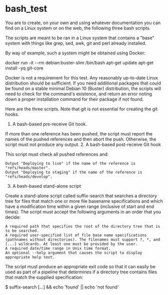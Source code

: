 # bash_test
You are to create, on your own and using whatever documentation you can find on a Linux system or on the web, the following three bash scripts.

The scripts are meant to be ran in a Linux system that contains a "base" system with things like grep, sed, awk, git and perl already installed.

By way of example, such a system might be obtained using Docker:

docker run -it --rm debian:buster-slim /bin/bash
apt-get update
apt-get install -yq git-core

Docker is not a requirement for this test. Any reasonably up-to-date Linux distribution should be sufficient. If you need additional packages that could be found on a stable minimal Debian 10 (Buster) distribution, the scripts will need to check for the command's existence, and return an error noting down a proper installation command for their package if not found.

Here are the three scripts. Note that git is not essential for creating the git hooks.
1. A bash-based pre-receive Git hook.

If more than one reference has been pushed, the script must report the names of the pushed references and then abort the push. Otherwise, the script must not produce any output.
2. A bash-based post-receive Git hook

This script must check all pushed references and:

    Output "Deploying to live" if the name of the reference is "refs/heads/master".
    Output "Deploying to staging" if the name of the reference is "refs/heads/develop".

3. A bash-based stand-alone script

Create a stand-alone script called suffix-search that searches a directory tree for files that match one or more file basename specifications and which have a modification time within a given range (inclusive of start and end times). The script must accept the following arguments in an order that you decide:

    A required path that specifies the root of the directory tree that is to be searched.
    A required user-specified list of file base name specifications (pathnames without directories). The filenames must support ?, *, and [...] wildcards. At least one must be provided by the user.
    A required date/time range in Unix time format.
    An optional --help argument that causes the script to display appropriate help text.

The script must produce an appropriate exit code so that it can easily be used as part of a pipeline that determines if a directory tree contains files that match the supplied specification:

$ suffix-search [...] && echo 'found' || echo 'not found'
